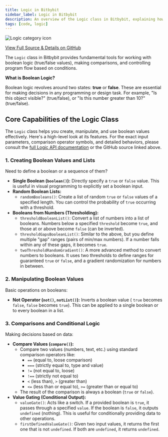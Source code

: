 ```yaml
---
title: Logic in Bitbybit
sidebar_label: Logic in Bitbybit
description: An overview of the Logic class in Bitbybit, explaining how to work with boolean values, perform comparisons, and create conditional logic.
tags: [code, logic]
---
```


<img 
  class="category-icon-small" 
  src="https://s.bitbybit.dev/assets/icons/white/logic-icon.svg" 
  alt="Logic category icon" 
  title="Logic category icon" /> 

[View Full Source & Details on GitHub](https://github.com/bitbybit-dev/bitbybit/blob/master/packages/dev/base/lib/api/services/logic.ts)

The `Logic` class in Bitbybit provides fundamental tools for working with boolean logic (true/false values), making comparisons, and controlling program flow based on conditions.

**What is Boolean Logic?**

Boolean logic revolves around two states: **true** or **false**. These are essential for making decisions in any programming or design task. For example, "Is this object visible?" (true/false), or "Is this number greater than 10?" (true/false).

## Core Capabilities of the Logic Class

The `Logic` class helps you create, manipulate, and use boolean values effectively. Here's a high-level look at its features. For the exact input parameters, comparison operator symbols, and detailed behaviors, please consult the [full Logic API documentation](https://docs.bitbybit.dev/classes/Bit.Logic.html) or the GitHub source linked above.

### 1. Creating Boolean Values and Lists

Need to define a boolean or a sequence of them?
*   **Single Boolean (`boolean()`):** Directly specify a `true` or `false` value. This is useful in visual programming to explicitly set a boolean input.
*   **Random Boolean Lists:**
    *   `randomBooleans()`: Create a list of random `true` or `false` values of a specified length. You can control the probability of `true` occurring with a threshold.
*   **Booleans from Numbers (Thresholding):**
    *   `thresholdBooleanList()`: Convert a list of numbers into a list of booleans. Numbers below a specified `threshold` become `true`, and those at or above become `false` (can be inverted).
    *   `thresholdGapsBooleanList()`: Similar to the above, but you define multiple "gap" ranges (pairs of min/max numbers). If a number falls within any of these gaps, it becomes `true`.
    *   `twoThresholdRandomGradient()`: A more advanced method to convert numbers to booleans. It uses two thresholds to define ranges for guaranteed `true` or `false`, and a gradient randomization for numbers in between.

### 2. Manipulating Boolean Values

Basic operations on booleans:
*   **Not Operator (`not()`, `notList()`):** Inverts a boolean value ( `true` becomes `false`, `false` becomes `true`). This can be applied to a single boolean or to every boolean in a list.

### 3. Comparisons and Conditional Logic

Making decisions based on data:
*   **Compare Values (`compare()`):**
    *   Compare two values (numbers, text, etc.) using standard comparison operators like:
        *   `==` (equal to, loose comparison)
        *   `===` (strictly equal to, type and value)
        *   `!=` (not equal to, loose)
        *   `!==` (strictly not equal to)
        *   `<` (less than), `>` (greater than)
        *   `<=` (less than or equal to), `>=` (greater than or equal to)
    *   The result of the comparison is always a boolean (`true` or `false`).
*   **Value Gating (Conditional Output):**
    *   `valueGate()`: Acts like a switch. If a provided boolean is `true`, it passes through a specified `value`. If the boolean is `false`, it outputs `undefined` (nothing). This is useful for conditionally providing data to other operations.
    *   `firstDefinedValueGate()`: Given two input values, it returns the first one that is not `undefined`. If both are `undefined`, it returns `undefined`.
